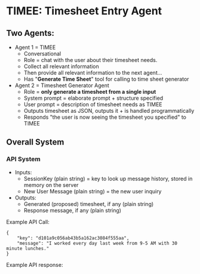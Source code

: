 # TIMEE: **Time**sheet **E**ntry Agent

## Two Agents:
- Agent 1 = TIMEE
    - Conversational
    - Role = chat with the user about their timesheet needs.
    - Collect all relevant information
    - Then provide all relevant information to the next agent...
    - Has "**Generate Time Sheet**" tool for calling to time sheet generator
- Agent 2 = Timesheet Generator Agent
    - Role = **only generate a timesheet from a single input**
    - System prompt = elaborate prompt + structure specified
    - User prompt = description of timesheet needs as TIMEE
    - Outputs timesheet as JSON, outputs it + is handled programmatically
    - Responds "the user is now seeing the timesheet you specified" to TIMEE

## Overall System

### API System
- Inputs:
    - SessionKey (plain string) = key to look up message history, stored in memory on the server
    - New User Message (plain string) = the new user inquiry
- Outputs:
    - Generated (proposed) timesheet, if any (plain string)
    - Response message, if any (plain string)

Example API Call:
```
{
    "key": "d101a9c056ab43b5a162ac3084f555aa",
    "message": "I worked every day last week from 9-5 AM with 30 minute lunches."
}
```

Example API response:
```

```